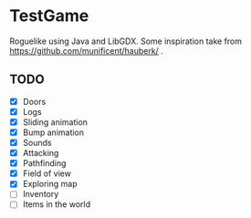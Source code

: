 # TestGame

Roguelike using Java and LibGDX.
Some inspiration take from https://github.com/munificent/hauberk/ .

## TODO
- [x] Doors
- [x] Logs
- [x] Sliding animation
- [x] Bump animation
- [x] Sounds
- [x] Attacking
- [x] Pathfinding
- [x] Field of view
- [x] Exploring map
- [ ] Inventory
- [ ] Items in the world
